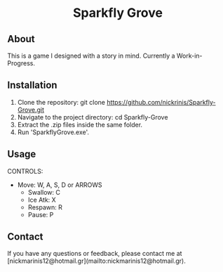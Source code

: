 <h1 align="center">Sparkfly Grove</h1>

<h2>About</h2>
This is a game I designed with a story in mind. Currently a Work-in-Progress.

<h2>Installation</h2>

1. Clone the repository: git clone https://github.com/nickrinis/Sparkfly-Grove.git
2. Navigate to the project directory: cd Sparkfly-Grove
3. Extract the .zip files inside the same folder.
3. Run 'SparkflyGrove.exe'.
   

<h2>Usage</h2>

CONTROLS:
  - Move: W, A, S, D or ARROWS
	- Swallow: C
	- Ice Atk: X
	- Respawn: R
	- Pause: P
    

<h2>Contact</h2>
If you have any questions or feedback, please contact me at [nickmarinis12@hotmail.gr](mailto:nickmarinis12@hotmail.gr).
